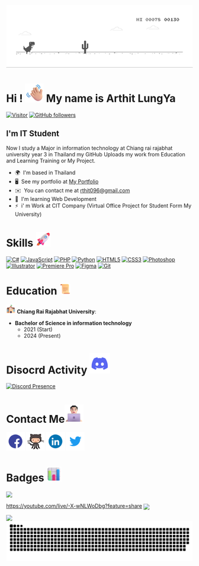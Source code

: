 <!--<img  align = "center" src="https://github.com/ArthitDev/ArthitDev/blob/bbf574964d0519f2c89ab0517f24d815224c2684/assets/images/dino.gif" alt="Dino Jump">-->
![til](assets/images/dino.gif)

Hi ! <img src="assets/images/Waving Hand Medium-Light Skin Tone.png" width="50"> My name is Arthit LungYa
=====================================================================================================================================
[![Visitor](https://visitor-badge.laobi.icu/badge?page_id=ArthitDev.ArthitDev)](https://github.com/ArthitDev) [![GitHub followers](https://img.shields.io/github/followers/ArthitDev.svg?style=social&label=Follow)](https://github.com/ArthitDev?tab=followers)


I'm IT Student
--------------

Now I study a Major in information technology at Chiang rai rajabhat university year 3 in Thailand my GitHub Uploads my work from Education and Learning Training or My Project.

* 🌍  I'm based in Thailand
* 🖥️  See my portfolio at [My Portfolio](http://arthitdev.github.io/)
* ✉️  You can contact me at [rthit096@gmail.com](mailto:rthit096@gmail.com)
* 🧠  I'm learning Web Development
* ⚡  i' m Work at CIT Company (Virtual Office Project for Student Form My University)
# Skills <img src="assets/images/Rocket.png" width="40">


<p align="left">
<a href="https://docs.microsoft.com/en-us/dotnet/csharp/" target="_blank" rel="noreferrer"><img src="https://raw.githubusercontent.com/danielcranney/readme-generator/main/public/icons/skills/csharp-colored.svg" width="36" height="36" alt="C#" /></a>
<a href="https://developer.mozilla.org/en-US/docs/Web/JavaScript" target="_blank" rel="noreferrer"><img src="https://raw.githubusercontent.com/danielcranney/readme-generator/main/public/icons/skills/javascript-colored.svg" width="36" height="36" alt="JavaScript" /></a>
<a href="https://www.php.net/" target="_blank" rel="noreferrer"><img src="https://raw.githubusercontent.com/danielcranney/readme-generator/main/public/icons/skills/php-colored.svg" width="36" height="36" alt="PHP" /></a>
<a href="https://www.python.org/" target="_blank" rel="noreferrer"><img src="https://raw.githubusercontent.com/danielcranney/readme-generator/main/public/icons/skills/python-colored.svg" width="36" height="36" alt="Python" /></a>
<a href="https://developer.mozilla.org/en-US/docs/Glossary/HTML5" target="_blank" rel="noreferrer"><img src="https://raw.githubusercontent.com/danielcranney/readme-generator/main/public/icons/skills/html5-colored.svg" width="36" height="36" alt="HTML5" /></a>
<a href="https://www.w3.org/TR/CSS/#css" target="_blank" rel="noreferrer"><img src="https://raw.githubusercontent.com/danielcranney/readme-generator/main/public/icons/skills/css3-colored.svg" width="36" height="36" alt="CSS3" /></a>
<a href="https://www.adobe.com/uk/products/photoshop.html" target="_blank" rel="noreferrer"><img src="https://raw.githubusercontent.com/danielcranney/readme-generator/main/public/icons/skills/photoshop-colored-dark.svg" width="36" height="36" alt="Photoshop" /></a>
<a href="adobe.com/uk/products/illustrator.html" target="_blank" rel="noreferrer"><img src="https://raw.githubusercontent.com/danielcranney/readme-generator/main/public/icons/skills/illustrator-colored-dark.svg" width="36" height="36" alt="Illustrator" /></a>
<a href="https://www.adobe.com/uk/products/premiere.html" target="_blank" rel="noreferrer"><img src="https://raw.githubusercontent.com/danielcranney/readme-generator/main/public/icons/skills/premierepro-colored-dark.svg" width="36" height="36" alt="Premiere Pro" /></a>
<a href="https://www.figma.com/" target="_blank" rel="noreferrer"><img src="https://raw.githubusercontent.com/danielcranney/readme-generator/main/public/icons/skills/figma-colored.svg" width="36" height="36" alt="Figma" /></a>
<a href="https://git-scm.com/" target="_blank" rel="noreferrer"><img src="https://raw.githubusercontent.com/danielcranney/readme-generator/main/public/icons/skills/git-colored.svg" width="36" height="36" alt="Git" /></a>
</p>
<p>

# Education <img src="assets/images/Scroll.png" width="30">
<img src="assets/images/School.png" width="25"> **Chiang Rai Rajabhat University**:
  - **Bachelor of Science in information technology**
    - 2021 (Start)
    - 2024 (Present)

# Disocrd Activity <img src="assets/images/Discord.gif" width="55px" height = "55px">

[![Discord Presence](https://lanyard.cnrad.dev/api/416403249235755008)](https://discord.com/users/416403249235755008)
# Contact Me<img src="assets/images/Man Technologist Light Skin Tone.png" width="50"> 
  

<p align="left"> <a href="https://www.facebook.com/MR.Arthit.Profile" target="_blank"><img src="assets/images/facebook.gif" width="50" height="50" ></a> 
<a href="https://www.github.com/ArthitDev" target="_blank"><img src="assets/images/GitHub.gif" width="50" height="50" /></a> 
<a href="https://www.linkedin.com/in/arthit-lungya-30a29626a" target="_blank"><img src="assets/images/Linkedin.gif" width="50" height="50" ></a>  
<a href="https://www.twitter.com/ArthitDev" target="_blank" ><img src="assets/images/Twitter.gif" width="50" height="50" ></a></p>

# Badges <img src="assets/images/Bar Chart.png" width="40">

<img align="center" height = "292px" src="https://github-readme-stats-sigma-five.vercel.app/api/top-langs/?username=ArthitDev&title_color=b2336b&text_color=e5f7ef&icon_color=526777&hide_border=true&bg_color=141321&langs_count=7" />

https://youtube.com/live/-X-wNLWoDbg?feature=share
<nobr><img align="center" width="500px" src="https://github-readme-stats-sigma-five.vercel.app/api?username=ArthitDev&show_icons=true&theme=radical&hide_border=true"/>
<p align="center"><img align="left" width ="600px" src="https://github-readme-streak-stats.herokuapp.com/?user=ArthitDev&theme=radical&hide_border=true&border_radius=5&date_format=j%20M%5B%20Y%5D" /></p>

<picture>
  <source media="(prefers-color-scheme: dark)" srcset="https://raw.githubusercontent.com/platane/platane/output/github-contribution-grid-snake-dark.svg">
  <source media="(prefers-color-scheme: light)" srcset="https://raw.githubusercontent.com/platane/platane/output/github-contribution-grid-snake.svg">
  <img alt="github contribution grid snake animation" src="https://raw.githubusercontent.com/platane/platane/output/github-contribution-grid-snake.svg" width="1200px">
</picture>
